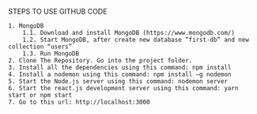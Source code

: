 STEPS TO USE GITHUB CODE

	1. MongoDB
		1.1. Download and install MongoDB (https://www.mongodb.com/)
		1.2. Start MongoDB, after create new database “first-db” and new collection “users”
		1.3. Run MongoDB
	2. Clone The Repository. Go into the project folder.
	3. Install all the dependencies using this command: npm install
	4. Install a nodemon using this command: npm install –g nodemon
	5. Start the Node.js server using this command: nodemon server
	6. Start the react.js development server using this command: yarn start or npm start
	7. Go to this url: http://localhost:3000
